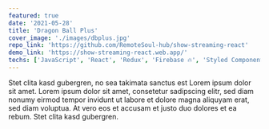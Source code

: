 ```yaml
---
featured: true
date: '2021-05-28'
title: 'Dragon Ball Plus'
cover_image: './images/dbplus.jpg'
repo_link: 'https://github.com/RemoteSoul-hub/show-streaming-react'
demo_link: 'https://show-streaming-react.web.app/'
techs: ['JavaScript', 'React', 'Redux', 'Firebase 🔥', 'Styled Components']
---
```


Stet clita kasd gubergren, no sea takimata sanctus est Lorem ipsum dolor sit amet. Lorem ipsum dolor sit amet, consetetur sadipscing elitr, sed diam nonumy eirmod tempor invidunt ut labore et dolore magna aliquyam erat, sed diam voluptua. At vero eos et accusam et justo duo dolores et ea rebum. Stet clita kasd gubergren.
